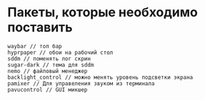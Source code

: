 # Пакеты, которые необходимо поставить

```
waybar // топ бар
hyprpaper // обои на рабочий стол
sddm // поменять лог скрин
sugar-dark // тема для sddm
nemo // файловый менеджер
backlight_control // можно менять уровень подсветки экрана
pamixer // Для управеления звуком из терминала
pavucontrol // GUI микшер
```
